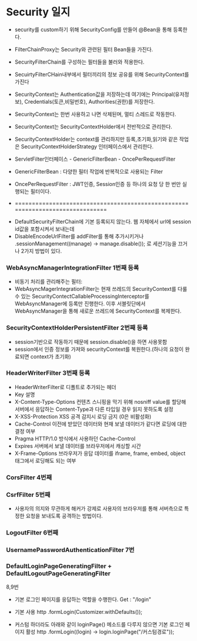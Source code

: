 # Security 일지
 - security를 custom하기 위해 SecurityConfig를 만들어 @Bean을 통해 등록한다.
 - FilterChainProxy는 Security와 관련된 필터 Bean들을 가진다. 
 - SecurityFilterChain를 구성하는 필터들을 불러와 적용한다.
 - SecuirtyFilterCHain내부에서 필터끼리의 정보 공유를 위해 SecurityContext를 가진다
 - SecurityContext는 Authentication값을 저장하는데 여기에는  Principal(유저정보), Credentials(토큰,비밀번호), Authorities(권한)를 저장한다.
 - SecurityContext는 한번 사용하고 나면 삭제된며, 멀티 스레드로 작동한다.
 - SecurityContext는 SecurityContextHolder에서 전반적으로 관리한다.
 - SecurityContextHolder는 context를 관리하지만 등록,초기화,읽기와 같은 작업은 SecurityContextHolderStrategy 인터페이스에서 관리한다.


 - ServletFilter인터페이스  - GenericFilterBean  -  OncePerRequestFilter
 - GenericFilterBean : 다양한 필터 작업에 반복적으로 사용되는 Filter
 - OncePerRequestFilter : JWT인증, Session인증 등 하나의 요청 당 한 번만 실행되는 필터이다.
 - ==============================================================================

[//]: # ( - DisableEncodeUrlFilter)

[//]: # ( - DefaultSecurityFilterChain에 기본 등록되는 필터로 가장 첫번째에 위치한다. -> 세션id가 인코딩되어 로그에 출력되는것을 방지)

[//]: # ( - -> http)

[//]: # (   .sessionManagement&#40;&#40;manage&#41; -> manage.disable&#40;&#41;&#41;;)

[//]: # ( - disable시에 encode메서드들은 그대로 url을 반환&#40;원래값은 session값&#40;인코딩한&#41;을 포함&#41;)
 - DefaultSecurityFilterChain에 기본 등록되지 않는다. 웹 자체에서 url에 session id값을 포함시켜서 보내는데 
 - DisableEncodeUrlFilter를 addFilter를 통해 추가시키거나 .sessionManagement((manage) -> manage.disable()); 로 세션기능을 끄거나 2가지 방법이 있다.

### WebAsyncManagerIntegrationFilter 1번째 등록
 - 비동기 처리를 관리해주는 필터:
 - WebAsyncMagerIntegrationFilter는 현재 쓰레드의 SecurityContext를 다룰 수 있는 SecurityContectCallableProcessingInterceptor를 WebAsyncManager에 등록만 진행한다.
이후 서블릿단에서 WebAsyncManager을 통해 새로운 쓰레드에 SecurityContext를 복제한다.

### SecurityContextHolderPersistentFilter 2번째 등록
 - session기반으로 작동하기 때문에 session.disable()을 하면 사용못함
 - session에서 인증 정보를 가져와 securityContext를 복원한다.(하나의 요청이 완료되면 context가 초기화)

### HeaderWriterFilter 3번째 등록
 - HeaderWriterFilter로 디폴트로 추가되는 헤더
 -  Key	설명
 -  X-Content-Type-Options	컨텐츠 스니핑을 막기 위해 nosniff value를 할당해 서버에서 응답하는 Content-Type과 다른 타입일 경우 읽지 못하도록 설정
 -  X-XSS-Protection	XSS 공격 감지시 로딩 금지 (0은 비활성화)
 -  Cache-Control	이전에 받았던 데이터와 현재 보낼 데이터가 같다면 로딩에 대한 결정 여부
 -  Pragma	HTTP/1.0 방식에서 사용하던 Cache-Control
 -  Expires	서버에서 보낼 데이터를 브라우저에서 캐싱할 시간
 -  X-Frame-Options	브라우저가 응답 데이터를 iframe, frame, embed, object 태그에서 로딩해도 되는 여부

### CorsFilter 4번째
### CsrfFilter 5번째
 - 사용자의 의지와 무관하게 해커가 강제로 사용자의 브라우저를 통해 서버측으로 특정한 요청을 보내도록 공격하는 방법이다. 
### LogoutFilter 6번째
### UsernamePasswordAuthenticationFilter 7번
### DefaultLoginPageGeneratingFilter + DefaultLogoutPageGeneratingFilter
8,9번
 - 기본 로그인 페이지를 응답하는 역할을 수행한다. Get : "/login"
 - 기본 사용
   http
   .formLogin(Customizer.withDefaults());

 - 커스텀 하더라도 아래와 같이 loginPage() 메소드를 다루지 않으면 기본 로그인 페이지 활성
   http
   .formLogin((login) -> login.loginPage("/커스텀경로"));

